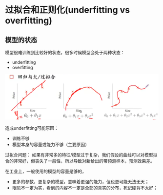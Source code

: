 # 过拟合和正则化(underfitting vs overfitting)

## 模型的状态

模型很难训练到比较好的状态，很多时候模型会处于两种状态：
* underfitting
* overfitting

![](./QQ20170521-204631.png)

造成underfitting可能原因：
* 训练不够
* 模型本身的容量或能力不够（主要原因）

过拟合问题：
如果有非常多的特征/模型过于复杂，我们假设的曲线可以对模型拟合的非常好，但丧失了一般性，所以导致对新给出的带预测样本，预测效果差。

在工业上，一般使用的模型的容量是够的，
* 更多的参数，更复杂的模型，意味着更强的能力，但也更可能无法无天；
* 眼见不一定为实，看到的内容不一定是全部的真实的分布，死记硬背不太好；
